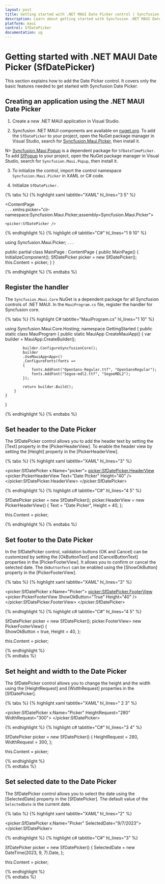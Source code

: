 ```yaml
---
layout: post
title: Getting started with .NET MAUI Date Picker control | Syncfusion
description: Learn about getting started with Syncfusion .NET MAUI Date Picker (SfDatePicker) control and its basic features.
platform: maui
control: SfDatePicker
documentation: ug
---
```


# Getting started with .NET MAUI Date Picker (SfDatePicker)
This section explains how to add the Date Picker control. It covers only the basic features needed to get started with Syncfusion Date Picker.

## Creating an application using the .NET MAUI Date Picker

1. Create a new .NET MAUI application in Visual Studio.

2. Syncfusion .NET MAUI components are available on [nuget.org](https://www.nuget.org/). To add the `SfDatePicker` to your project, open the NuGet package manager in Visual Studio, search for [Syncfusion.Maui.Picker](https://www.nuget.org/packages/Syncfusion.Maui.Picker), then install it.

N> [Syncfusion.Maui.Popup](https://www.nuget.org/packages/Syncfusion.Maui.Popup) is a dependent package for `SfDateTimePicker`. To add [SfPopup](https://help.syncfusion.com/cr/maui/Syncfusion.Maui.Popup.SfPopup.html) to your project, open the NuGet package manager in Visual Studio, search for `Syncfusion.Maui.Popup`, then install it.

3. To initialize the control, import the control namespace `Syncfusion.Maui.Picker` in XAML or C# code.

4. Initialize `SfDatePicker.`

{% tabs %}
{% highlight xaml tabtitle="XAML" hl_lines="3 5" %}

<ContentPage   
    . . .
    xmlns:picker="clr-namespace:Syncfusion.Maui.Picker;assembly=Syncfusion.Maui.Picker">

    <picker:SfDatePicker />
</ContentPage>

{% endhighlight %}
{% highlight c# tabtitle="C#" hl_lines="1 9 10" %}

using Syncfusion.Maui.Picker;
. . .

public partial class MainPage : ContentPage
{
    public MainPage()
    {
        InitializeComponent();
        SfDatePicker picker = new SfDatePicker();
        this.Content = picker;
    }
}

{% endhighlight %}
{% endtabs %}

## Register the handler

The `Syncfusion.Maui.Core` NuGet is a dependent package for all Syncfusion controls of .NET MAUI. In the `MauiProgram.cs` file, register the handler for Syncfusion core.

{% tabs %}
{% highlight C# tabtitle="MauiProgram.cs" hl_lines="1 10" %}

using Syncfusion.Maui.Core.Hosting;
namespace GettingStarted
{
    public static class MauiProgram
    {
        public static MauiApp CreateMauiApp()
        {
            var builder = MauiApp.CreateBuilder();

            builder.ConfigureSyncfusionCore();
            builder
            .UseMauiApp<App>()
            .ConfigureFonts(fonts =>
            {
                fonts.AddFont("OpenSans-Regular.ttf", "OpenSansRegular");
                fonts.AddFont("Segoe-mdl2.ttf", "SegoeMDL2");
            });

            return builder.Build();
        }
    }
}

{% endhighlight %}
{% endtabs %}

## Set header to the Date Picker

The SfDatePicker control allows you to add the header text by setting the [Text] property in the [PickerHeaderView]. To enable the header view by setting the [Height] property in the [PickerHeaderView].

{% tabs %}
{% highlight xaml tabtitle="XAML" hl_lines="3" %}

<picker:SfDatePicker x:Name="picker">
    <picker:SfDatePicker.HeaderView>
        <picker:PickerHeaderView Text="Date Picker" Height="40" />
    </picker:SfDatePicker.HeaderView>
</picker:SfDatePicker>

{% endhighlight %}
{% highlight c# tabtitle="C#" hl_lines="4 5" %}

SfDatePicker picker = new SfDatePicker();
picker.HeaderView = new PickerHeaderView()
{
    Text = "Date Picker",
    Height = 40,
};

this.Content = picker;

{% endhighlight %}
{% endtabs %}

## Set footer to the Date Picker

In the SfDatePicker control, validation buttons (OK and Cancel) can be customized by setting the [OkButtonText] and [CancelButtonText] properties in the [PickerFooterView]. It allows you to confirm or cancel the selected date. The `OkButtonText` can be enabled using the [ShowOkButton] property in the [PickerFooterView].

{% tabs %}
{% highlight xaml tabtitle="XAML" hl_lines="3" %}

<picker:SfDatePicker x:Name="Picker">
    <picker:SfDatePicker.FooterView>
        <picker:PickerFooterView ShowOkButton="True" Height="40" />
    </picker:SfDatePicker.FooterView>
</picker:SfDatePicker>

{% endhighlight %}
{% highlight c# tabtitle="C#" hl_lines="4 5" %}

SfDatePicker picker = new SfDatePicker();
picker.FooterView= new PickerFooterView()
{  
    ShowOkButton = true,
    Height = 40,
};

this.Content = picker;

{% endhighlight %}  
{% endtabs %}

## Set height and width to the Date Picker

The SfDatePicker control allows you to change the height and the width using the [HeightRequest] and [WidthRequest] properties in the [SfDatePicker].

{% tabs %}
{% highlight xaml tabtitle="XAML" hl_lines=" 2 3" %}

<picker:SfDatePicker x:Name="Picker" 
                    HeightRequest="280" 
                    WidthRequest="300">
</picker:SfDatePicker>

{% endhighlight %}
{% highlight c# tabtitle="C#" hl_lines="3 4" %}

SfDatePicker picker = new SfDatePicker()
{
    HeightRequest = 280,
    WidthRequest = 300,
};

this.Content = picker;

{% endhighlight %}  
{% endtabs %}

## Set selected date to the Date Picker

The SfDatePicker control allows you to select the date using the [SelectedDate] property in the [SfDatePicker]. The default value of the `SelectedDate` is the current date.

{% tabs %}
{% highlight xaml tabtitle="XAML" hl_lines="2" %}

<picker:SfDatePicker x:Name="Picker" 
                     SelectedDate="9/7/2023">
</picker:SfDatePicker>

{% endhighlight %}
{% highlight c# tabtitle="C#" hl_lines="3" %}

SfDatePicker picker = new SfDatePicker()
{
    SelectedDate = new DateTime(2023, 9, 7).Date,
};

this.Content = picker;

{% endhighlight %}  
{% endtabs %}